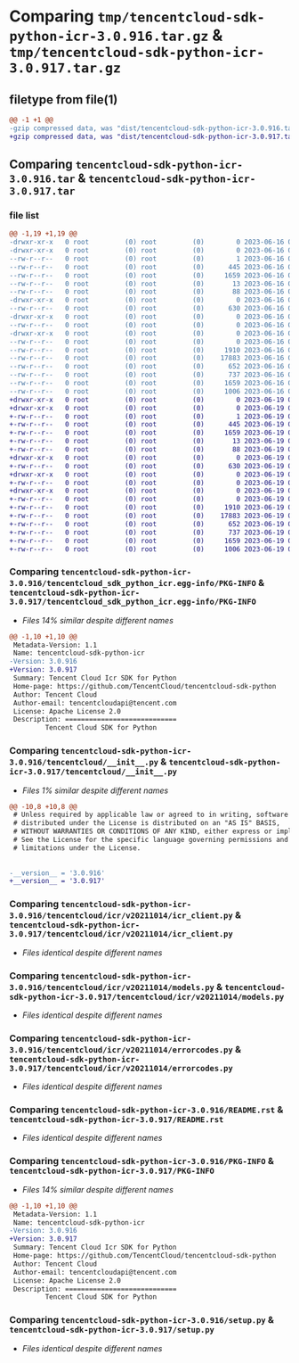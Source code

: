 # Comparing `tmp/tencentcloud-sdk-python-icr-3.0.916.tar.gz` & `tmp/tencentcloud-sdk-python-icr-3.0.917.tar.gz`

## filetype from file(1)

```diff
@@ -1 +1 @@
-gzip compressed data, was "dist/tencentcloud-sdk-python-icr-3.0.916.tar", last modified: Fri Jun 16 00:35:17 2023, max compression
+gzip compressed data, was "dist/tencentcloud-sdk-python-icr-3.0.917.tar", last modified: Mon Jun 19 00:27:05 2023, max compression
```

## Comparing `tencentcloud-sdk-python-icr-3.0.916.tar` & `tencentcloud-sdk-python-icr-3.0.917.tar`

### file list

```diff
@@ -1,19 +1,19 @@
-drwxr-xr-x   0 root         (0) root         (0)        0 2023-06-16 00:35:17.000000 tencentcloud-sdk-python-icr-3.0.916/
-drwxr-xr-x   0 root         (0) root         (0)        0 2023-06-16 00:35:17.000000 tencentcloud-sdk-python-icr-3.0.916/tencentcloud_sdk_python_icr.egg-info/
--rw-r--r--   0 root         (0) root         (0)        1 2023-06-16 00:35:17.000000 tencentcloud-sdk-python-icr-3.0.916/tencentcloud_sdk_python_icr.egg-info/dependency_links.txt
--rw-r--r--   0 root         (0) root         (0)      445 2023-06-16 00:35:17.000000 tencentcloud-sdk-python-icr-3.0.916/tencentcloud_sdk_python_icr.egg-info/SOURCES.txt
--rw-r--r--   0 root         (0) root         (0)     1659 2023-06-16 00:35:17.000000 tencentcloud-sdk-python-icr-3.0.916/tencentcloud_sdk_python_icr.egg-info/PKG-INFO
--rw-r--r--   0 root         (0) root         (0)       13 2023-06-16 00:35:17.000000 tencentcloud-sdk-python-icr-3.0.916/tencentcloud_sdk_python_icr.egg-info/top_level.txt
--rw-r--r--   0 root         (0) root         (0)       88 2023-06-16 00:35:17.000000 tencentcloud-sdk-python-icr-3.0.916/setup.cfg
-drwxr-xr-x   0 root         (0) root         (0)        0 2023-06-16 00:35:17.000000 tencentcloud-sdk-python-icr-3.0.916/tencentcloud/
--rw-r--r--   0 root         (0) root         (0)      630 2023-06-16 00:35:17.000000 tencentcloud-sdk-python-icr-3.0.916/tencentcloud/__init__.py
-drwxr-xr-x   0 root         (0) root         (0)        0 2023-06-16 00:35:17.000000 tencentcloud-sdk-python-icr-3.0.916/tencentcloud/icr/
--rw-r--r--   0 root         (0) root         (0)        0 2023-06-16 00:35:17.000000 tencentcloud-sdk-python-icr-3.0.916/tencentcloud/icr/__init__.py
-drwxr-xr-x   0 root         (0) root         (0)        0 2023-06-16 00:35:17.000000 tencentcloud-sdk-python-icr-3.0.916/tencentcloud/icr/v20211014/
--rw-r--r--   0 root         (0) root         (0)        0 2023-06-16 00:35:17.000000 tencentcloud-sdk-python-icr-3.0.916/tencentcloud/icr/v20211014/__init__.py
--rw-r--r--   0 root         (0) root         (0)     1910 2023-06-16 00:35:17.000000 tencentcloud-sdk-python-icr-3.0.916/tencentcloud/icr/v20211014/icr_client.py
--rw-r--r--   0 root         (0) root         (0)    17883 2023-06-16 00:35:17.000000 tencentcloud-sdk-python-icr-3.0.916/tencentcloud/icr/v20211014/models.py
--rw-r--r--   0 root         (0) root         (0)      652 2023-06-16 00:35:17.000000 tencentcloud-sdk-python-icr-3.0.916/tencentcloud/icr/v20211014/errorcodes.py
--rw-r--r--   0 root         (0) root         (0)      737 2023-06-16 00:35:17.000000 tencentcloud-sdk-python-icr-3.0.916/README.rst
--rw-r--r--   0 root         (0) root         (0)     1659 2023-06-16 00:35:17.000000 tencentcloud-sdk-python-icr-3.0.916/PKG-INFO
--rw-r--r--   0 root         (0) root         (0)     1006 2023-06-16 00:35:17.000000 tencentcloud-sdk-python-icr-3.0.916/setup.py
+drwxr-xr-x   0 root         (0) root         (0)        0 2023-06-19 00:27:05.000000 tencentcloud-sdk-python-icr-3.0.917/
+drwxr-xr-x   0 root         (0) root         (0)        0 2023-06-19 00:27:05.000000 tencentcloud-sdk-python-icr-3.0.917/tencentcloud_sdk_python_icr.egg-info/
+-rw-r--r--   0 root         (0) root         (0)        1 2023-06-19 00:27:05.000000 tencentcloud-sdk-python-icr-3.0.917/tencentcloud_sdk_python_icr.egg-info/dependency_links.txt
+-rw-r--r--   0 root         (0) root         (0)      445 2023-06-19 00:27:05.000000 tencentcloud-sdk-python-icr-3.0.917/tencentcloud_sdk_python_icr.egg-info/SOURCES.txt
+-rw-r--r--   0 root         (0) root         (0)     1659 2023-06-19 00:27:05.000000 tencentcloud-sdk-python-icr-3.0.917/tencentcloud_sdk_python_icr.egg-info/PKG-INFO
+-rw-r--r--   0 root         (0) root         (0)       13 2023-06-19 00:27:05.000000 tencentcloud-sdk-python-icr-3.0.917/tencentcloud_sdk_python_icr.egg-info/top_level.txt
+-rw-r--r--   0 root         (0) root         (0)       88 2023-06-19 00:27:05.000000 tencentcloud-sdk-python-icr-3.0.917/setup.cfg
+drwxr-xr-x   0 root         (0) root         (0)        0 2023-06-19 00:27:05.000000 tencentcloud-sdk-python-icr-3.0.917/tencentcloud/
+-rw-r--r--   0 root         (0) root         (0)      630 2023-06-19 00:27:04.000000 tencentcloud-sdk-python-icr-3.0.917/tencentcloud/__init__.py
+drwxr-xr-x   0 root         (0) root         (0)        0 2023-06-19 00:27:05.000000 tencentcloud-sdk-python-icr-3.0.917/tencentcloud/icr/
+-rw-r--r--   0 root         (0) root         (0)        0 2023-06-19 00:27:04.000000 tencentcloud-sdk-python-icr-3.0.917/tencentcloud/icr/__init__.py
+drwxr-xr-x   0 root         (0) root         (0)        0 2023-06-19 00:27:05.000000 tencentcloud-sdk-python-icr-3.0.917/tencentcloud/icr/v20211014/
+-rw-r--r--   0 root         (0) root         (0)        0 2023-06-19 00:27:04.000000 tencentcloud-sdk-python-icr-3.0.917/tencentcloud/icr/v20211014/__init__.py
+-rw-r--r--   0 root         (0) root         (0)     1910 2023-06-19 00:27:04.000000 tencentcloud-sdk-python-icr-3.0.917/tencentcloud/icr/v20211014/icr_client.py
+-rw-r--r--   0 root         (0) root         (0)    17883 2023-06-19 00:27:04.000000 tencentcloud-sdk-python-icr-3.0.917/tencentcloud/icr/v20211014/models.py
+-rw-r--r--   0 root         (0) root         (0)      652 2023-06-19 00:27:04.000000 tencentcloud-sdk-python-icr-3.0.917/tencentcloud/icr/v20211014/errorcodes.py
+-rw-r--r--   0 root         (0) root         (0)      737 2023-06-19 00:27:04.000000 tencentcloud-sdk-python-icr-3.0.917/README.rst
+-rw-r--r--   0 root         (0) root         (0)     1659 2023-06-19 00:27:05.000000 tencentcloud-sdk-python-icr-3.0.917/PKG-INFO
+-rw-r--r--   0 root         (0) root         (0)     1006 2023-06-19 00:27:04.000000 tencentcloud-sdk-python-icr-3.0.917/setup.py
```

### Comparing `tencentcloud-sdk-python-icr-3.0.916/tencentcloud_sdk_python_icr.egg-info/PKG-INFO` & `tencentcloud-sdk-python-icr-3.0.917/tencentcloud_sdk_python_icr.egg-info/PKG-INFO`

 * *Files 14% similar despite different names*

```diff
@@ -1,10 +1,10 @@
 Metadata-Version: 1.1
 Name: tencentcloud-sdk-python-icr
-Version: 3.0.916
+Version: 3.0.917
 Summary: Tencent Cloud Icr SDK for Python
 Home-page: https://github.com/TencentCloud/tencentcloud-sdk-python
 Author: Tencent Cloud
 Author-email: tencentcloudapi@tencent.com
 License: Apache License 2.0
 Description: ============================
         Tencent Cloud SDK for Python
```

### Comparing `tencentcloud-sdk-python-icr-3.0.916/tencentcloud/__init__.py` & `tencentcloud-sdk-python-icr-3.0.917/tencentcloud/__init__.py`

 * *Files 1% similar despite different names*

```diff
@@ -10,8 +10,8 @@
 # Unless required by applicable law or agreed to in writing, software
 # distributed under the License is distributed on an "AS IS" BASIS,
 # WITHOUT WARRANTIES OR CONDITIONS OF ANY KIND, either express or implied.
 # See the License for the specific language governing permissions and
 # limitations under the License.
 
 
-__version__ = '3.0.916'
+__version__ = '3.0.917'
```

### Comparing `tencentcloud-sdk-python-icr-3.0.916/tencentcloud/icr/v20211014/icr_client.py` & `tencentcloud-sdk-python-icr-3.0.917/tencentcloud/icr/v20211014/icr_client.py`

 * *Files identical despite different names*

### Comparing `tencentcloud-sdk-python-icr-3.0.916/tencentcloud/icr/v20211014/models.py` & `tencentcloud-sdk-python-icr-3.0.917/tencentcloud/icr/v20211014/models.py`

 * *Files identical despite different names*

### Comparing `tencentcloud-sdk-python-icr-3.0.916/tencentcloud/icr/v20211014/errorcodes.py` & `tencentcloud-sdk-python-icr-3.0.917/tencentcloud/icr/v20211014/errorcodes.py`

 * *Files identical despite different names*

### Comparing `tencentcloud-sdk-python-icr-3.0.916/README.rst` & `tencentcloud-sdk-python-icr-3.0.917/README.rst`

 * *Files identical despite different names*

### Comparing `tencentcloud-sdk-python-icr-3.0.916/PKG-INFO` & `tencentcloud-sdk-python-icr-3.0.917/PKG-INFO`

 * *Files 14% similar despite different names*

```diff
@@ -1,10 +1,10 @@
 Metadata-Version: 1.1
 Name: tencentcloud-sdk-python-icr
-Version: 3.0.916
+Version: 3.0.917
 Summary: Tencent Cloud Icr SDK for Python
 Home-page: https://github.com/TencentCloud/tencentcloud-sdk-python
 Author: Tencent Cloud
 Author-email: tencentcloudapi@tencent.com
 License: Apache License 2.0
 Description: ============================
         Tencent Cloud SDK for Python
```

### Comparing `tencentcloud-sdk-python-icr-3.0.916/setup.py` & `tencentcloud-sdk-python-icr-3.0.917/setup.py`

 * *Files identical despite different names*

